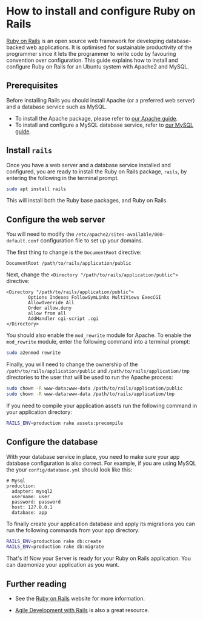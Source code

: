 # How to install and configure Ruby on Rails

[Ruby on Rails](https://rubyonrails.org/) is an open source web framework for developing database-backed web applications. It is optimised for sustainable productivity of the programmer since it lets the programmer to write code by favouring convention over configuration. This guide explains how to install and configure Ruby on Rails for an Ubuntu system with Apache2 and MySQL.

## Prerequisites

Before installing Rails you should install Apache (or a preferred web server) and a database service such as MySQL.

* To install the Apache package, please refer to [our Apache guide](../explanation/introduction-to-web-servers.md).
* To install and configure a MySQL database service, refer to [our MySQL guide](install-and-configure-a-mysql-server.md).

## Install `rails`

Once you have a web server and a database service installed and configured, you are ready to install the Ruby on Rails package, `rails`, by entering the following in the terminal prompt.

```bash
sudo apt install rails
```

This will install both the Ruby base packages, and Ruby on Rails.

## Configure the web server

You will need to modify the `/etc/apache2/sites-available/000-default.conf` configuration file to set up your domains.

The first thing to change is the `DocumentRoot` directive:

```text
DocumentRoot /path/to/rails/application/public
```

Next, change the `<Directory "/path/to/rails/application/public">` directive:

```text
<Directory "/path/to/rails/application/public">
        Options Indexes FollowSymLinks MultiViews ExecCGI
        AllowOverride All
        Order allow,deny
        allow from all
        AddHandler cgi-script .cgi
</Directory>
```

You should also enable the `mod_rewrite` module for Apache. To enable the `mod_rewrite` module, enter the following command into a terminal prompt:

```bash
sudo a2enmod rewrite
```

Finally, you will need to change the ownership of the `/path/to/rails/application/public` and `/path/to/rails/application/tmp` directories to the user that will be used to run the Apache process:

```bash
sudo chown -R www-data:www-data /path/to/rails/application/public
sudo chown -R www-data:www-data /path/to/rails/application/tmp
```

If you need to compile your application assets run the following command in
your application directory:

```bash
RAILS_ENV=production rake assets:precompile
```

## Configure the database

With your database service in place, you need to make sure your app database configuration is also correct. For example, if you are using MySQL the your `config/database.yml` should look like this:

```text
# Mysql 
production:
  adapter: mysql2
  username: user
  password: password
  host: 127.0.0.1 
  database: app
```

To finally create your application database and apply its migrations you can run the following commands from your app directory:

```bash
RAILS_ENV=production rake db:create
RAILS_ENV=production rake db:migrate
```

That's it! Now your Server is ready for your Ruby on Rails application. You can daemonize your application as you want.

## Further reading

- See the [Ruby on Rails](http://rubyonrails.org/) website for more information.

- [Agile Development with Rails](https://pragprog.com/book/rails4/agile-web-development-with-rails-4) is also a great resource.
